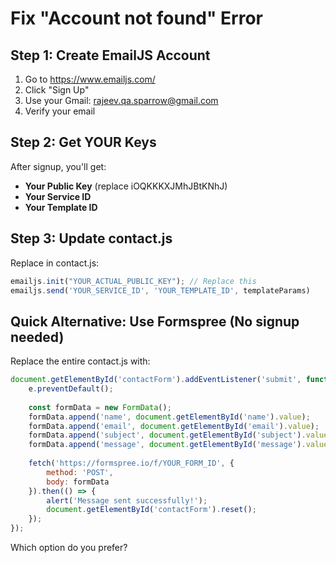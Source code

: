 # Fix "Account not found" Error

## Step 1: Create EmailJS Account
1. Go to https://www.emailjs.com/
2. Click "Sign Up"
3. Use your Gmail: rajeev.qa.sparrow@gmail.com
4. Verify your email

## Step 2: Get YOUR Keys
After signup, you'll get:
- **Your Public Key** (replace iOQKKKXJMhJBtKNhJ)
- **Your Service ID** 
- **Your Template ID**

## Step 3: Update contact.js
Replace in contact.js:
```javascript
emailjs.init("YOUR_ACTUAL_PUBLIC_KEY"); // Replace this
emailjs.send('YOUR_SERVICE_ID', 'YOUR_TEMPLATE_ID', templateParams)
```

## Quick Alternative: Use Formspree (No signup needed)
Replace the entire contact.js with:
```javascript
document.getElementById('contactForm').addEventListener('submit', function(e) {
    e.preventDefault();
    
    const formData = new FormData();
    formData.append('name', document.getElementById('name').value);
    formData.append('email', document.getElementById('email').value);
    formData.append('subject', document.getElementById('subject').value);
    formData.append('message', document.getElementById('message').value);
    
    fetch('https://formspree.io/f/YOUR_FORM_ID', {
        method: 'POST',
        body: formData
    }).then(() => {
        alert('Message sent successfully!');
        document.getElementById('contactForm').reset();
    });
});
```

Which option do you prefer?